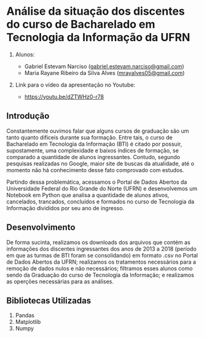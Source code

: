 # Análise da situação dos discentes do curso de Bacharelado em Tecnologia da Informação da UFRN

1. Alunos:
	* Gabriel Estevam Narciso (gabriel.estevam.narciso@gmail.com)
	* Maria Rayane Ribeiro da Silva Alves (mrayalves05@gmail.com)

2. Link para o vídeo da apresentação no Youtube:
	* https://youtu.be/dZTWHz0-r78

## Introdução

Constantemente ouvimos falar que alguns cursos de graduação são um tanto quanto difíceis durante sua formação. Entre tais, o curso de Bacharelado em Tecnologia da Informação (BTI) é citado por possuir, supostamente, uma complexidade e baixos índices de formação, se comparado a quantidade de alunos ingressantes. Contudo, segundo pesquisas realizadas no Google, maior site de buscas da atualidade, até o momento não há conhecimento desse fato comprovado com estudos.

Partindo dessa problemática, acessamos o Portal de Dados Abertos da Universidade Federal do Rio Grande do Norte (UFRN) e desenvolvemos um Notebook em Python que analisa a quantidade de alunos ativos, cancelados, trancados, concluídos e formados no curso de Tecnologia da Informação divididos por seu ano de ingresso.

## Desenvolvimento

De forma sucinta, realizamos os downloads dos arquivos que contém as informações dos discentes ingressantes dos anos de 2013 a 2018 (período em que as turmas de BTI foram se consolidando) em formato .csv no Portal de Dados Abertos da UFRN; realizamos os tratamentos necessários para a remoção de dados nulos e não necessários; filtramos esses alunos como sendo da Graduação do curso de Tecnologia da Informação; e realizamos as operções necessárias para as análises.

## Bibliotecas Utilizadas

1. Pandas
2. Matplotlib
3. Numpy